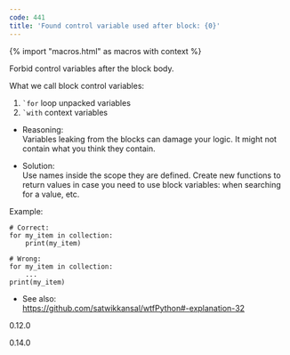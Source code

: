 ```yaml
---
code: 441
title: 'Found control variable used after block: {0}'
---
```


{% import "macros.html" as macros with context %}

Forbid control variables after the block body.

What we call block control variables:

1.  `` `for `` loop unpacked variables
2.  `` `with `` context variables

<!-- end list -->

  - Reasoning:  
    Variables leaking from the blocks can damage your logic. It might
    not contain what you think they contain.

  - Solution:  
    Use names inside the scope they are defined. Create new functions to
    return values in case you need to use block variables: when
    searching for a value, etc.

Example:

    # Correct:
    for my_item in collection:
        print(my_item)
    
    # Wrong:
    for my_item in collection:
        ...
    print(my_item)

  - See also:  
    <https://github.com/satwikkansal/wtfPython#-explanation-32>

<div class="versionadded">

0.12.0

</div>

<div class="versionchanged">

0.14.0

</div>